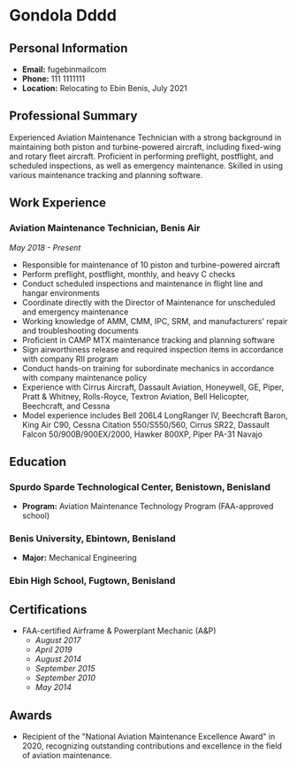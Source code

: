 # Gondola Dddd

## Personal Information

- **Email:** fugebinmailcom
- **Phone:** 111 1111111
- **Location:** Relocating to Ebin Benis, July 2021

## Professional Summary

Experienced Aviation Maintenance Technician with a strong background in maintaining both piston and turbine-powered aircraft, including fixed-wing and rotary fleet aircraft. Proficient in performing preflight, postflight, and scheduled inspections, as well as emergency maintenance. Skilled in using various maintenance tracking and planning software.

## Work Experience

### Aviation Maintenance Technician, Benis Air
*May 2018 - Present*

- Responsible for maintenance of 10 piston and turbine-powered aircraft
- Perform preflight, postflight, monthly, and heavy C checks
- Conduct scheduled inspections and maintenance in flight line and hangar environments
- Coordinate directly with the Director of Maintenance for unscheduled and emergency maintenance
- Working knowledge of AMM, CMM, IPC, SRM, and manufacturers' repair and troubleshooting documents
- Proficient in CAMP MTX maintenance tracking and planning software
- Sign airworthiness release and required inspection items in accordance with company RII program
- Conduct hands-on training for subordinate mechanics in accordance with company maintenance policy
- Experience with Cirrus Aircraft, Dassault Aviation, Honeywell, GE, Piper, Pratt & Whitney, Rolls-Royce, Textron Aviation, Bell Helicopter, Beechcraft, and Cessna
- Model experience includes Bell 206L4 LongRanger IV, Beechcraft Baron, King Air C90, Cessna Citation 550/S550/560, Cirrus SR22, Dassault Falcon 50/900B/900EX/2000, Hawker 800XP, Piper PA-31 Navajo

## Education

### Spurdo Sparde Technological Center, Benistown, Benisland

- **Program:** Aviation Maintenance Technology Program (FAA-approved school)

### Benis University, Ebintown, Benisland

- **Major:** Mechanical Engineering

### Ebin High School, Fugtown, Benisland

## Certifications

- FAA-certified Airframe & Powerplant Mechanic (A&P)
  - *August 2017*
  - *April 2019*
  - *August 2014*
  - *September 2015*
  - *September 2010*
  - *May 2014*

## Awards

- Recipient of the "National Aviation Maintenance Excellence Award" in 2020, recognizing outstanding contributions and excellence in the field of aviation maintenance.